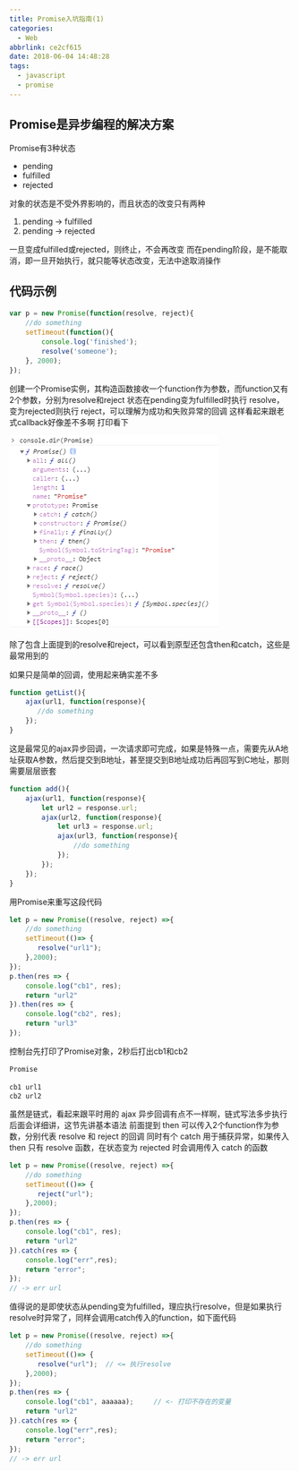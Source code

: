 ```yaml
---
title: Promise入坑指南(1)
categories:
  - Web
abbrlink: ce2cf615
date: 2018-06-04 14:48:28
tags: 
  - javascript
  - promise
---
```

## Promise是异步编程的解决方案

Promise有3种状态
* pending
* fulfilled
* rejected

对象的状态是不受外界影响的，而且状态的改变只有两种
1. pending -> fulfilled
2. pending -> rejected

一旦变成fulfilled或rejected，则终止，不会再改变
而在pending阶段，是不能取消，即一旦开始执行，就只能等状态改变，无法中途取消操作

## 代码示例

```js
var p = new Promise(function(resolve, reject){
    //do something
    setTimeout(function(){
        console.log('finished');
        resolve('someone');
    }, 2000);
});
```
创建一个Promise实例，其构造函数接收一个function作为参数，而function又有2个参数，分别为resolve和reject
状态在pending变为fulfilled时执行 resolve，变为rejected则执行 reject，可以理解为成功和失败异常的回调
这样看起来跟老式callback好像差不多啊
打印看下

![img](/images/2018/07/promise_dir.png)

除了包含上面提到的resolve和reject，可以看到原型还包含then和catch，这些是最常用到的

如果只是简单的回调，使用起来确实差不多
```js
function getList(){
    ajax(url1, function(response){
       //do something 
    });
}
```
这是最常见的ajax异步回调，一次请求即可完成，如果是特殊一点，需要先从A地址获取A参数，然后提交到B地址，甚至提交到B地址成功后再回写到C地址，那则需要层层嵌套

```js
function add(){
    ajax(url1, function(response){
        let url2 = response.url;
        ajax(url2, function(response){
            let url3 = response.url;
            ajax(url3, function(response){
                //do something 
            });
        });
    });
}
```

用Promise来重写这段代码
```js
let p = new Promise((resolve, reject) =>{
    //do something
    setTimeout(()=> {
       resolve("url1"); 
    },2000);
});
p.then(res => {
    console.log("cb1", res);
    return "url2"
}).then(res => {
    console.log("cb2", res);
    return "url3"
});
```
控制台先打印了Promise对象，2秒后打出cb1和cb2
```
Promise

cb1 url1
cb2 url2
```
虽然是链式，看起来跟平时用的 ajax 异步回调有点不一样啊，链式写法多步执行后面会详细讲，这节先讲基本语法
前面提到 then 可以传入2个function作为参数，分别代表 resolve 和 reject 的回调
同时有个 catch 用于捕获异常，如果传入 then 只有 resolve 函数，在状态变为 rejected 时会调用传入 catch 的函数
```js
let p = new Promise((resolve, reject) =>{
    //do something
    setTimeout(()=> {
       reject("url");
    },2000);
});
p.then(res => {
    console.log("cb1", res);
    return "url2"
}).catch(res => {
	console.log("err",res);
	return "error";
});
// -> err url
```
值得说的是即使状态从pending变为fulfilled，理应执行resolve，但是如果执行resolve时异常了，同样会调用catch传入的function，如下面代码
```js
let p = new Promise((resolve, reject) =>{
    //do something
    setTimeout(()=> {
       resolve("url");  // <= 执行resolve
    },2000);
});
p.then(res => {
    console.log("cb1", aaaaaa);     // <- 打印不存在的变量
    return "url2"
}).catch(res => {
	console.log("err",res);
	return "error";
});
// -> err url
```